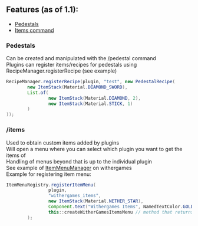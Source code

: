 ## Features (as of 1.1):
 - [Pedestals](#Pedestals)
 - [Items command](#/items)


### Pedestals
Can be created and manipulated with the /pedestal command  
Plugins can register items/recipes for pedestals using RecipeManager.registerRecipe (see example)
```java
RecipeManager.registerRecipe(plugin, "test", new PedestalRecipe(  
        new ItemStack(Material.DIAMOND_SWORD),  
        List.of(  
                new ItemStack(Material.DIAMOND, 2),  
                new ItemStack(Material.STICK, 1)  
        )  
));
```


### /items
Used to obtain custom items added by plugins  
Will open a menu where you can select which plugin you want to get the items of  
Handling of menus beyond that is up to the individual plugin  
See example of [ItemMenuManager](https://github.com/PuzzleDude98/WitherGames/blob/main/src/main/java/dev/withergames/items/ItemsMenuManager.java) on withergames  
Example for registering item menu:
```java
ItemMenuRegistry.registerItemMenu(
                plugin,
                "withergames_items",
                new ItemStack(Material.NETHER_STAR),
                Component.text("Withergames Items", NamedTextColor.GOLD),
                this::createWitherGamesItemsMenu // method that returns Inventory
        );
```
